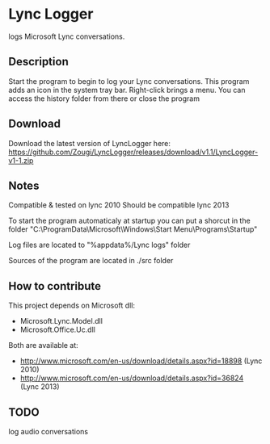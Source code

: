 # Lync Logger


logs Microsoft Lync conversations.


## Description

Start the program to begin to log your Lync conversations.
This program adds an icon in the system tray bar.
Right-click brings a menu. You can access the history folder from there or close the program


## Download

Download the latest version of LyncLogger here:
https://github.com/Zougi/LyncLogger/releases/download/v1.1/LyncLogger-v1-1.zip


## Notes

Compatible & tested on lync 2010
Should be compatible lync 2013

To start the program automaticaly at startup you can put a shorcut in the folder "C:\ProgramData\Microsoft\Windows\Start Menu\Programs\Startup"

Log files are located to "%appdata%/Lync logs" folder

Sources of the program are located in ./src folder


## How to contribute

This project depends on Microsoft dll:
- Microsoft.Lync.Model.dll
- Microsoft.Office.Uc.dll

Both are available at:
- http://www.microsoft.com/en-us/download/details.aspx?id=18898 (Lync 2010)
- http://www.microsoft.com/en-us/download/details.aspx?id=36824 (Lync 2013)


## TODO

log audio conversations
